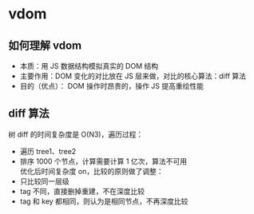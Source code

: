 <!--
 * @Author: 鱼小柔
 * @Date: 2020-11-15 17:25:34
 * @LastEditors: your name
 * @LastEditTime: 2021-03-29 20:23:04
 * @Description:vdom
-->

# vdom

## 如何理解 vdom

- 本质：用 JS 数据结构模拟真实的 DOM 结构
- 主要作用：DOM 变化的对比放在 JS 层来做，对比的核心算法：diff 算法
- 目的（优点）： DOM 操作时昂贵的，操作 JS 提高重绘性能

## diff 算法

树 diff 的时间复杂度是 O(N3)，遍历过程：

- 遍历 tree1、tree2
- 排序
  1000 个节点，计算需要计算 1 亿次，算法不可用<br/>
  优化后时间复杂度 on，比较的原则做了调整：
- 只比较同一层级
- tag 不同，直接删掉重建，不在深度比较
- tag 和 key 都相同，则认为是相同节点，不再深度比较
